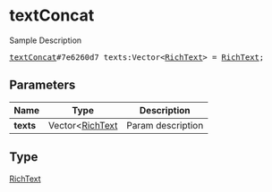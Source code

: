 # textConcat

Sample Description

<pre>
<a href="../constructor/textConcat.md">textConcat</a>#7e6260d7 texts:Vector&lt;<a href="../type/RichText.md">RichText</a>&gt; = <a href="../type/RichText.md">RichText</a>;
</pre>

## Parameters

| Name | Type | Description |
|------|:----:|-------------|
| **texts** | Vector<[RichText](../type/RichText.md) | Param description |

## Type

[RichText](../type/RichText.md)
